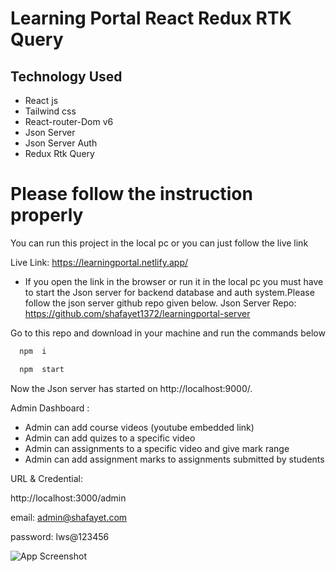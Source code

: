
# Learning Portal React Redux RTK Query




## Technology Used
* React js
* Tailwind css
* React-router-Dom v6
* Json Server
* Json Server Auth
* Redux Rtk Query





# Please follow the instruction properly

 You can run this project in the local pc or you can just follow the live link

Live Link: https://learningportal.netlify.app/

* If you open the link in the browser or run it in the local pc you must have to start the Json server for backend database and auth system.Please follow the json server github repo given below.
Json Server Repo: https://github.com/shafayet1372/learningportal-server

Go to this repo and download in your machine and run the commands below

```bash
  npm  i
```
```bash
  npm  start
```
Now the Json server has started on http://localhost:9000/.

Admin Dashboard :
* Admin can add course videos (youtube embedded link)
* Admin can add quizes to a specific video
* Admin can assignments to a specific video and give mark range
* Admin can add assignment marks to assignments submitted by students

URL & Credential:

http://localhost:3000/admin

email: admin@shafayet.com

password: lws@123456


![App Screenshot](https://prnt.sc/UgwJIen8WUpl)


